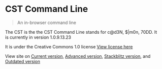 # CST Command Line
> An in-browser command line

The CST is the the CST Command Line stands for c@d3N, $|m0n, 70DD. It is currently in version 1.0.9.13.23

It is under the Creative Commons 1.0 license [View license here](https://github.com/sevinATEnine-alt/sevinATEnine-alt.github.io/blob/main/LICENSE)

View site on [Current version](https://sevinatenine-lt.github.io/index.html), [Advanced version](https://hobbyrobot.com/cst/index.html), [Stackblitz version](https://cst.stackblitz.io), and [Outdated version](https://sevinatenine.github.io/index.html)
